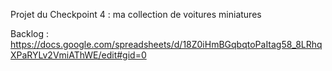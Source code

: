Projet du Checkpoint 4 : ma collection de voitures miniatures

Backlog : https://docs.google.com/spreadsheets/d/18Z0iHmBGqbqtoPaItag58_8LRhqXPaRYLv2VmiAThWE/edit#gid=0
